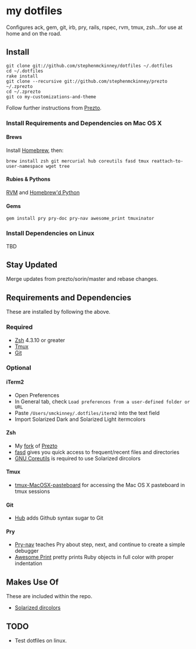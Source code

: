 # my dotfiles

Configures ack, gem, git, irb, pry, rails, rspec, rvm, tmux, zsh...for use at home and on the road.

## Install

    git clone git://github.com/stephenmckinney/dotfiles ~/.dotfiles
    cd ~/.dotfiles
    rake install
    git clone --recursive git://github.com/stephenmckinney/prezto ~/.zprezto
    cd ~/.zprezto
    git co my-customizations-and-theme

Follow further instructions from [Prezto](https://github.com/stephenmckinney/prezto).

### Install Requirements and Dependencies on Mac OS X

#### Brews

Install [Homebrew](http://mxcl.github.com/homebrew/), then:

    brew install zsh git mercurial hub coreutils fasd tmux reattach-to-user-namespace wget tree

#### Rubies & Pythons

[RVM](http://beginrescueend.com/) and [Homebrew'd Python](https://github.com/mxcl/homebrew/wiki/Homebrew-and-Python)

#### Gems

    gem install pry pry-doc pry-nav awesome_print tmuxinator

### Install Dependencies on Linux

TBD

## Stay Updated

Merge updates from prezto/sorin/master and rebase changes.

## Requirements and Dependencies

These are installed by following the above.

### Required

* [Zsh](http://www.zsh.org/) 4.3.10 or greater
* [Tmux](http://tmux.sourceforge.net/)
* [Git](http://git-scm.com/)

### Optional

#### iTerm2

* Open Preferences
* In General tab, check `Load preferences from a user-defined folder or URL`
* Paste `/Users/smckinney/.dotfiles/iterm2` into the text field
* Import Solarized Dark and Solarized Light itermcolors

#### Zsh
* My [fork](https://github.com/stephenmckinney/prezto) of [Prezto](https://github.com/sorin-ionescu/prezto)
* [fasd](https://github.com/clvv/fasd) gives you quick access to frequent/recent files and directories
* [GNU Coreutils](http://www.gnu.org/software/coreutils/) is required to use Solarized dircolors

#### Tmux
* [tmux-MacOSX-pasteboard](https://github.com/ChrisJohnsen/tmux-MacOSX-pasteboard) for accessing the Mac OS X pasteboard in tmux sessions

#### Git
* [Hub](https://github.com/defunkt/hub) adds Github syntax sugar to Git

#### Pry
* [Pry-nav](https://github.com/nixme/pry-nav) teaches Pry about step, next, and continue to create a simple debugger
* [Awesome Print](https://github.com/michaeldv/awesome_print) pretty prints Ruby objects in full color with proper indentation

## Makes Use Of

These are included within the repo.

* [Solarized dircolors](https://github.com/seebi/dircolors-solarized)

## TODO

* Test dotfiles on linux.
